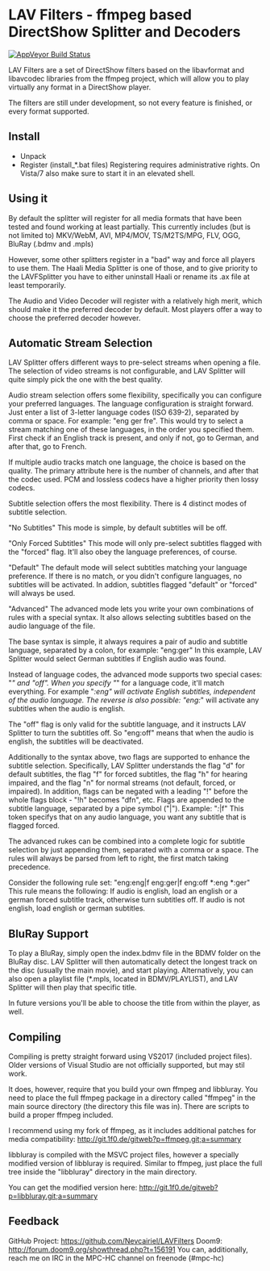 # LAV Filters - ffmpeg based DirectShow Splitter and Decoders
[![AppVeyor Build Status](https://ci.appveyor.com/api/projects/status/github/Nevcairiel/LAVFilters?branch=master&svg=true)](https://ci.appveyor.com/project/Nevcairiel/LAVFilters)

LAV Filters are a set of DirectShow filters based on the libavformat and libavcodec libraries
from the ffmpeg project, which will allow you to play virtually any format in a DirectShow player.

The filters are still under development, so not every feature is finished, or every format supported.

## Install
- Unpack
- Register (install_*.bat files)
	Registering requires administrative rights.
	On Vista/7 also make sure to start it in an elevated shell.

## Using it
By default the splitter will register for all media formats that have been
tested and found working at least partially.
This currently includes (but is not limited to)
	MKV/WebM, AVI, MP4/MOV, TS/M2TS/MPG, FLV, OGG, BluRay (.bdmv and .mpls)

However, some other splitters register in a "bad" way and force all players
to use them. The Haali Media Splitter is one of those, and to give priority
to the LAVFSplitter you have to either uninstall Haali or rename its .ax file
at least temporarily.

The Audio and Video Decoder will register with a relatively high merit, which should make
it the preferred decoder by default. Most players offer a way to choose the preferred
decoder however.

## Automatic Stream Selection
LAV Splitter offers different ways to pre-select streams when opening a file.
The selection of video streams is not configurable, and LAV Splitter will quite simply
pick the one with the best quality.

Audio stream selection offers some flexibility, specifically you can configure your preferred languages.
The language configuration is straight forward. Just enter a list of 3-letter language codes (ISO 639-2),
separated by comma or space.
For example: "eng ger fre". This would try to select a stream matching one of these languages,
in the order you specified them. First check if an English track is present, and only if not,
go to German, and after that, go to French.

If multiple audio tracks match one language, the choice is based on the quality. The primary attribute here
is the number of channels, and after that the codec used. PCM and lossless codecs have a higher priority
then lossy codecs.

Subtitle selection offers the most flexibility.
There is 4 distinct modes of subtitle selection.

"No Subtitles"
This mode is simple, by default subtitles will be off.

"Only Forced Subtitles"
This mode will only pre-select subtitles flagged with the "forced" flag. It'll also obey the language preferences, of course.

"Default"
The default mode will select subtitles matching your language preference. If there is no match, or you didn't configure
languages, no subtitles will be activated. In addion, subtitles flagged "default" or "forced" will always be used.

"Advanced"
The advanced mode lets you write your own combinations of rules with a special syntax. It also allows selecting subtitles
based on the audio language of the file.

The base syntax is simple, it always requires a pair of audio and subtitle language, separated by a colon, for example: "eng:ger"
In this example, LAV Splitter would select German subtitles if English audio was found.

Instead of language codes, the advanced mode supports two special cases: "*" and "off".
When you specify "*" for a language code, it'll match everything. For example "*:eng"  will activate English subtitles, independent
of the audio language. The reverse is also possible: "eng:*" will activate any subtitles when the audio is english.

The "off" flag is only valid for the subtitle language, and it instructs LAV Splitter to turn the subtitles off.
So "eng:off" means that when the audio is english, the subtitles will be deactivated.

Additionally to the syntax above, two flags are supported to enhance the subtitle selection.
Specifically, LAV Splitter understands the flag "d" for default subtitles, the flag "f" for forced subtitles,
the flag "h" for hearing impaired, and the flag "n" for normal streams (not default, forced, or impaired).
In addition, flags can be negated with a leading "!" before the whole flags block - "!h" becomes "dfn", etc.
Flags are appended to the subtitle language, separated by a pipe symbol ("|"). Example: "*:*|f"
This token specifys that on any audio language, you want any subtitle that is flagged forced.

The advanced rukes can be combined into a complete logic for subtitle selection by just appending them, separated with a comma or a space.
The rules will always be parsed from left to right, the first match taking precedence.

Consider the following rule set:
"eng:eng|f eng:ger|f eng:off *:eng *:ger"
This rule means the following:
If audio is english, load an english or a german forced subtitle track, otherwise turn subtitles off.
If audio is not english, load english or german subtitles.

## BluRay Support
To play a BluRay, simply open the index.bdmv file in the BDMV folder on the BluRay disc.
LAV Splitter will then automatically detect the longest track on the disc (usually the main movie),
and start playing.
Alternatively, you can also open a playlist file (*.mpls, located in BDMV/PLAYLIST), and LAV Splitter
will then play that specific title.

In future versions you'll be able to choose the title from within the player, as well.

## Compiling
Compiling is pretty straight forward using VS2017 (included project files).
Older versions of Visual Studio are not officially supported, but may stil work.

It does, however, require that you build your own ffmpeg and libbluray.
You need to place the full ffmpeg package in a directory called "ffmpeg" in the 
main source directory (the directory this file was in). There are scripts to 
build a proper ffmpeg included.

I recommend using my fork of ffmpeg, as it includes additional patches for 
media compatibility:
http://git.1f0.de/gitweb?p=ffmpeg.git;a=summary

libbluray is compiled with the MSVC project files, however a specially modified
version of libbluray is required. Similar to ffmpeg, just place the full tree
inside the "libbluray" directory in the main directory.

You can get the modified version here:
http://git.1f0.de/gitweb?p=libbluray.git;a=summary

## Feedback
GitHub Project: https://github.com/Nevcairiel/LAVFilters
Doom9: http://forum.doom9.org/showthread.php?t=156191
You can, additionally, reach me on IRC in the MPC-HC channel on freenode (#mpc-hc)
